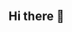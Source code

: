 ## Hi there 👋

<!--
**AryanRaghuvanshi-31/AryanRaghuvanshi-31** is a ✨ _special_ ✨ repository because its `README.md` (this file) appears on your GitHub profile.

## 📈 GitHub Stats

![Rajat's GitHub Stats](https://github-readme-stats.vercel.app/api?username=yourusername&show_icons=true&theme=tokyonight)
![Top Langs](https://github-readme-stats.vercel.app/api/top-langs/?username=yourusername&layout=compact&theme=tokyonight)

